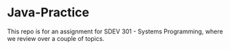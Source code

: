 # Java-Practice
This repo is for an assignment for SDEV 301 - Systems Programming, where we review over a couple of topics.
